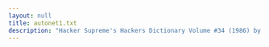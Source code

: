 ```yaml
---
layout: null
title: autonet1.txt
description: "Hacker Supreme's Hackers Dictionary Volume #34 (1986) by Ninja Squirrel and Logan 5"
---
```

